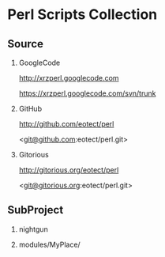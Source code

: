 Perl Scripts Collection
=======================

Source
------

1. GoogleCode

    <http://xrzperl.googlecode.com>

    <https://xrzperl.googlecode.com/svn/trunk>

2. GitHub

    <http://github.com/eotect/perl>

    <git@github.com:eotect/perl.git>

2. Gitorious

    <http://gitorious.org/eotect/perl>

    <git@gitorious.org:eotect/perl.git>
    
SubProject
----------

1. nightgun
    
2. modules/MyPlace/



